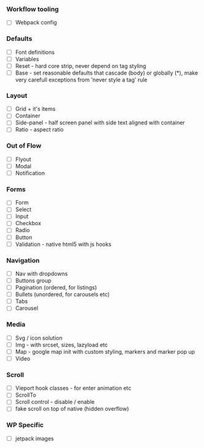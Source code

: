 ### Workflow tooling
- [ ] Webpack config

### Defaults
- [ ] Font definitions
- [ ] Variables
- [ ] Reset - hard core strip, never depend on tag styling
- [ ] Base - set reasonable defaults that cascade (body) or globally (*), make very carefull exceptions from 'never style a tag' rule

### Layout
- [ ] Grid + it's items
- [ ] Container
- [ ] Side-panel - half screen panel with side text aligned with container
- [ ] Ratio - aspect ratio

### Out of Flow
- [ ] Flyout
- [ ] Modal
- [ ] Notification

### Forms
- [ ] Form
- [ ] Select
- [ ] Input 
- [ ] Checkbox
- [ ] Radio
- [ ] Button
- [ ] Validation - native html5 with js hooks

### Navigation
- [ ] Nav with dropdowns
- [ ] Buttons group
- [ ] Pagination (ordered, for listings)
- [ ] Bullets (unordered, for carousels etc)
- [ ] Tabs
- [ ] Carousel

### Media
- [ ] Svg / icon solution
- [ ] Img - with srcset, sizes, lazyload etc
- [ ] Map - google map init with custom styling, markers and marker pop up
- [ ] Video

### Scroll
- [ ] Vieport hook classes - for enter animation etc
- [ ] ScrollTo
- [ ] Scroll control - disable / enable
- [ ] fake scroll on top of native (hidden overflow)

### WP Specific
- [ ] jetpack images